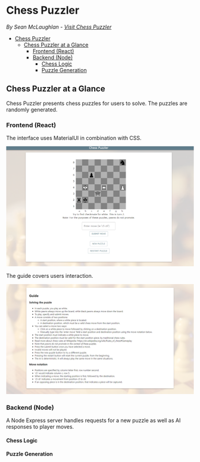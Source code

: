 # Chess Puzzler
*By Sean McLaughlan - [Visit Chess Puzzler](https://chesspuzzler.herokuapp.com/)*

- [Chess Puzzler](#chess-puzzler)
  - [Chess Puzzler at a Glance](#chess-puzzler-at-a-glance)
    - [Frontend (React)](#frontend-react)
    - [Backend (Node)](#backend-node)
      - [Chess Logic](#chess-logic)
      - [Puzzle Generation](#puzzle-generation)

## Chess Puzzler at a Glance

Chess Puzzler presents chess puzzles for users to solve. The puzzles are randomly generated.

### Frontend (React)

The interface uses MaterialUI in combination with CSS.

![](documentation/chesspuzzler1.png)

The guide covers users interaction.

![](documentation/chesspuzzler2.png)

### Backend (Node)

A Node Express server handles requests for a new puzzle as well as AI responses to player moves.
#### Chess Logic

#### Puzzle Generation
